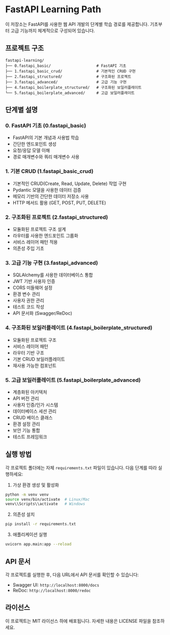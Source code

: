 # FastAPI Learning Path

이 저장소는 FastAPI를 사용한 웹 API 개발의 단계별 학습 경로를 제공합니다. 기초부터 고급 기능까지 체계적으로 구성되어 있습니다.

## 프로젝트 구조

```
fastapi-learning/
├── 0.fastapi_basic/                    # FastAPI 기초
├── 1.fastapi_basic_crud/               # 기본적인 CRUD 구현
├── 2.fastapi_structured/               # 구조화된 프로젝트
├── 3.fastapi_advanced/                 # 고급 기능 구현
├── 4.fastapi_boilerplate_structured/   # 구조화된 보일러플레이트
└── 5.fastapi_boilerplate_advanced/     # 고급 보일러플레이트
```

## 단계별 설명

### 0. FastAPI 기초 (0.fastapi_basic)
- FastAPI의 기본 개념과 사용법 학습
- 간단한 엔드포인트 생성
- 요청/응답 모델 이해
- 경로 매개변수와 쿼리 매개변수 사용

### 1. 기본 CRUD (1.fastapi_basic_crud)
- 기본적인 CRUD(Create, Read, Update, Delete) 작업 구현
- Pydantic 모델을 사용한 데이터 검증
- 메모리 기반의 간단한 데이터 저장소 사용
- HTTP 메서드 활용 (GET, POST, PUT, DELETE)

### 2. 구조화된 프로젝트 (2.fastapi_structured)
- 모듈화된 프로젝트 구조 설계
- 라우터를 사용한 엔드포인트 그룹화
- 서비스 레이어 패턴 적용
- 의존성 주입 기초

### 3. 고급 기능 구현 (3.fastapi_advanced)
- SQLAlchemy를 사용한 데이터베이스 통합
- JWT 기반 사용자 인증
- CORS 미들웨어 설정
- 환경 변수 관리
- 사용자 권한 관리
- 테스트 코드 작성
- API 문서화 (Swagger/ReDoc)

### 4. 구조화된 보일러플레이트 (4.fastapi_boilerplate_structured)
- 모듈화된 프로젝트 구조
- 서비스 레이어 패턴
- 라우터 기반 구조
- 기본 CRUD 보일러플레이트
- 재사용 가능한 컴포넌트

### 5. 고급 보일러플레이트 (5.fastapi_boilerplate_advanced)
- 계층화된 아키텍처
- API 버전 관리
- 사용자 인증/인가 시스템
- 데이터베이스 세션 관리
- CRUD 베이스 클래스
- 환경 설정 관리
- 보안 기능 통합
- 테스트 프레임워크

## 실행 방법

각 프로젝트 폴더에는 자체 `requirements.txt` 파일이 있습니다. 다음 단계를 따라 실행하세요:

1. 가상 환경 생성 및 활성화
```bash
python -m venv venv
source venv/bin/activate  # Linux/Mac
venv\\Scripts\\activate   # Windows
```

2. 의존성 설치
```bash
pip install -r requirements.txt
```

3. 애플리케이션 실행
```bash
uvicorn app.main:app --reload
```

## API 문서

각 프로젝트를 실행한 후, 다음 URL에서 API 문서를 확인할 수 있습니다:
- Swagger UI: `http://localhost:8000/docs`
- ReDoc: `http://localhost:8000/redoc`

## 라이선스

이 프로젝트는 MIT 라이선스 하에 배포됩니다. 자세한 내용은 LICENSE 파일을 참조하세요.
